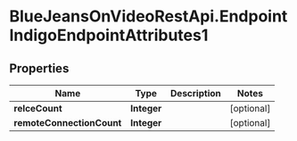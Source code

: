 # BlueJeansOnVideoRestApi.EndpointIndigoEndpointAttributes1

## Properties
Name | Type | Description | Notes
------------ | ------------- | ------------- | -------------
**reIceCount** | **Integer** |  | [optional] 
**remoteConnectionCount** | **Integer** |  | [optional] 



